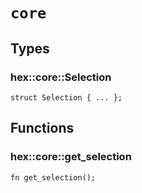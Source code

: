 # `core`


## Types

### **hex::core::Selection**

```pat
struct Selection { ... };
```


## Functions

### **hex::core::get_selection**


```pat
fn get_selection();
```
